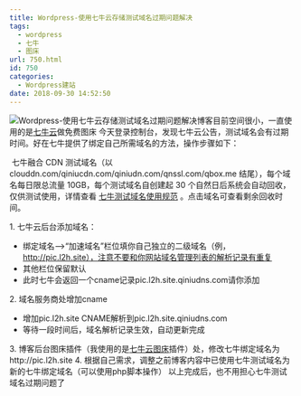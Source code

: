 ```yaml
---
title: Wordpress-使用七牛云存储测试域名过期问题解决
tags:
  - wordpress
  - 七牛
  - 图床
url: 750.html
id: 750
categories:
  - Wordpress建站
date: 2018-09-30 14:52:50
---
```


![Wordpress-使用七牛云存储测试域名过期问题解决](http://pic.l2h.site/l2hsitec9fcc3cec3fdfc03222bc595dd3f8794a4c2264f.jpg "Wordpress-使用七牛云存储测试域名过期问题解决")博客目前空间很小，一直使用的是[七牛云](https://portal.qiniu.com/signup?code=3leqs5tm1essy)做免费图床 今天登录控制台，发现七牛云公告，测试域名会有过期时间。好在七牛提供了绑定自己所需域名的方法，操作步骤如下：

 七牛融合 CDN 测试域名（以 clouddn.com/qiniucdn.com/qiniudn.com/qnssl.com/qbox.me 结尾），每个域名每日限总流量 10GB，每个测试域名自创建起 30 个自然日后系统会自动回收，仅供测试使用，详情查看 [七牛测试域名使用规范](https://developer.qiniu.com/fusion/kb/1319/test-domain-access-restriction-rules) 。点击域名可查看剩余回收时间。

1\. 七牛云后台添加域名：

*   绑定域名-->“加速域名”栏位填你自己独立的二级域名（例，http://pic.l2h.site），注意不要和你网站域名管理列表的解析记录有重复
*   其他栏位保留默认
*   此时七牛会返回一个cname记录pic.l2h.site.qiniudns.com请你添加

2\. 域名服务商处增加cname

*   增加pic.l2h.site CNAME解析到pic.l2h.site.qiniudns.com
*   等待一段时间后，域名解析记录生效，自动更新完成

3\. 博客后台图床插件（我使用的是[七牛云图床](http://www.75271.com/)插件）处，修改七牛绑定域名为http://pic.l2h.site 4. 根据自己需求，调整之前博客内容中已使用七牛测试域名为新的七牛绑定域名（可以使用php脚本操作） 以上完成后，也不用担心七牛测试域名过期问题了